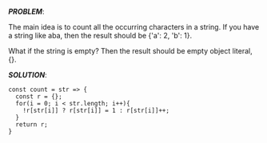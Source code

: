 ***PROBLEM***: 

The main idea is to count all the occurring characters in a string. If you have a string like aba, then the result should be {'a': 2, 'b': 1}.

What if the string is empty? Then the result should be empty object literal, {}.

***SOLUTION***:

    const count = str => {  
      const r = {};
      for(i = 0; i < str.length; i++){
        !r[str[i]] ? r[str[i]] = 1 : r[str[i]]++;
      }
      return r;
    }